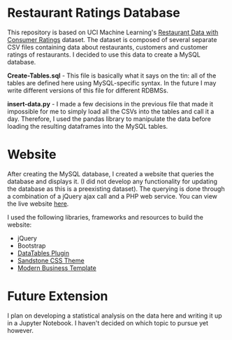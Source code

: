 # Restaurant Ratings Database

This repository is based on UCI Machine Learning's [Restaurant Data with Consumer Ratings](https://www.kaggle.com/uciml/restaurant-data-with-consumer-ratings) dataset. The dataset is composed of several separate CSV files containing data about restaurants, customers and customer ratings of restaurants. I decided to use this data to create a MySQL database.

****Create-Tables.sql**** - This file is basically what it says on the tin: all of the tables are defined here using MySQL-specific syntax. In the future I may write different versions of this file for different RDBMSs. 

****insert-data.py**** - I made a few decisions in the previous file that made it impossible for me to simply load all the CSVs into the tables and call it a day. Therefore, I used the pandas library to manipulate the data before loading the resulting dataframes into the MySQL tables.

# Website

After creating the MySQL database, I created a website that queries the database and displays it. (I did not develop any functionality for updating the database as this is a preexisting dataset). The querying is done through a combination of a jQuery ajax call and a PHP web service. You can view the live website [here](http://briannadardin.gear.host/ratings/). 

I used the following libraries, frameworks and resources to build the website:

- jQuery
- Bootstrap
- [DataTables Plugin](https://datatables.net/)
- [Sandstone CSS Theme](https://bootswatch.com/sandstone/)
- [Modern Business Template](https://startbootstrap.com/template-overviews/modern-business/)

# Future Extension

I plan on developing a statistical analysis on the data here and writing it up in a Jupyter Notebook. I haven't decided on which topic to pursue yet however.

